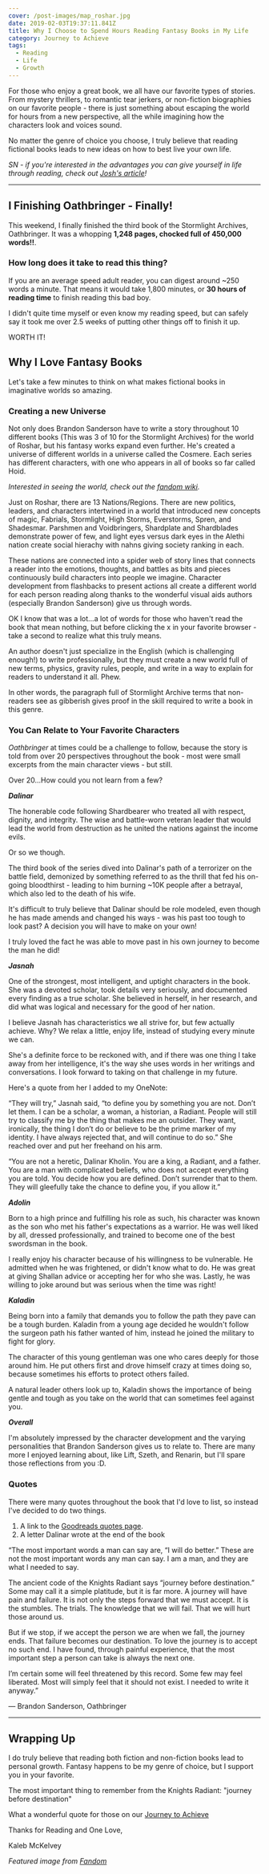 ```yaml
---
cover: /post-images/map_roshar.jpg
date: 2019-02-03T19:37:11.841Z
title: Why I Choose to Spend Hours Reading Fantasy Books in My Life
category: Journey to Achieve
tags:
  - Reading
  - Life
  - Growth
---
```

For those who enjoy a great book, we all have our favorite types of stories. From mystery thrillers, to romantic tear jerkers, or non-fiction biographies on our favorite people - there is just something about escaping the world for hours from a new perspective, all the while imagining how the characters look and voices sound.

No matter the genre of choice you choose, I truly believe that reading fictional books leads to new ideas on how to best live your own life.

_SN - if you're interested in the advantages you can give yourself in life through reading, check out [Josh's article](https://www.joshuakennon.com/the-biggest-advantage-you-can-give-yourself-in-life-is-reading/)!_

- - -

## I Finishing Oathbringer - Finally!

This weekend, I finally finished the third book of the Stormlight Archives, Oathbringer. It was a whopping **1,248 pages, chocked full of 450,000 words!!**.

### How long does it take to read this thing?

If you are an average speed adult reader, you can digest around ~250 words a minute. That means it would take 1,800 minutes, or **30 hours of reading time** to finish reading this bad boy.

I didn't quite time myself or even know my reading speed, but can safely say it took me over 2.5 weeks of putting other things off to finish it up.

WORTH IT!

## Why I Love Fantasy Books

Let's take a few minutes to think on what makes fictional books in imaginative worlds so amazing.

### Creating a new Universe

Not only does Brandon Sanderson have to write a story throughout 10 different books (This was 3 of 10 for the Stormlight Archives) for the world of Roshar, but his fantasy works expand even further. He's created a universe of different worlds in a universe called the Cosmere. Each series has different characters, with one who appears in all of books so far called Hoid.

_Interested in seeing the world, check out the [fandom wiki](https://stormlightarchive.fandom.com/wiki/Cosmere)._

Just on Roshar, there are 13 Nations/Regions. There are new politics, leaders, and characters intertwined in a world that introduced new concepts of magic, Fabrials, Stormlight, High Storms, Everstorms, Spren, and Shadesmar. Parshmen and Voidbringers, Shardplate and Shardblades demonstrate power of few, and light eyes versus dark eyes in the Alethi nation create social hierachy with nahns giving society ranking in each.

These nations are connected into a spider web of story lines that connects a reader into the emotions, thoughts, and battles as bits and pieces continuously build characters into people we imagine. Character development from flashbacks to present actions all create a different world for each person reading along thanks to the wonderful visual aids authors (especially Brandon Sanderson) give us through words.

OK I know that was a lot...a lot of words for those who haven't read the book that mean nothing, but before clicking the x in your favorite browser - take a second to realize what this truly means.

An author doesn't just specialize in the English (which is challenging enough!) to write professionally, but they must create a new world full of new terms, physics, gravity rules, people, and write in a way to explain for readers to understand it all. Phew. 

In other words, the paragraph full of Stormlight Archive terms that non-readers see as gibberish gives proof in the skill required to write a book in this genre.

### You Can Relate to Your Favorite Characters

_Oathbringer_ at times could be a challenge to follow, because the story is told from over 20 perspectives throughout the book - most were small excerpts from the main character views - but still.

Over 20...How could you not learn from a few?

_**Dalinar**_

The honerable code following Shardbearer who treated all with respect, dignity, and integrity. The wise and battle-worn veteran leader that would lead the world from destruction as he united the nations against the income evils.

Or so we though.

The third book of the series dived into Dalinar's path of a terrorizer on the battle field, demonized by something referred to as the thrill that fed his on-going bloodthirst - leading to him burning ~10K people after a betrayal, which also led to the death of his wife.

It's difficult to truly believe that Dalinar should be role modeled, even though he has made amends and changed his ways - was his past too tough to look past? A decision you will have to make on your own!

I truly loved the fact he was able to move past in his own journey to become the man he did!

_**Jasnah**_

One of the strongest, most intelligent, and uptight characters in the book. She was a devoted scholar, took details very seriously, and documented every finding as a true scholar. She believed in herself, in her research, and did what was logical and necessary for the good of her nation.

I believe Jasnah has characteristics we all strive for, but few actually achieve. Why? We relax a little, enjoy life, instead of studying every minute we can.

She's a definite force to be reckoned with, and if there was one thing I take away from her intelligence, it's the way she uses words in her writings and conversations. I look forward to taking on that challenge in my future.

Here's a quote from her I added to my OneNote:

“They will try,” Jasnah said, “to define you by something you are not. Don’t let them. I can be a scholar, a woman, a historian, a Radiant. People will still try to classify me by the thing that makes me an outsider. They want, ironically, the thing I don’t do or believe to be the prime marker of my identity. I have always rejected that, and will continue to do so.” She reached over and put her freehand on his arm. 

“You are not a heretic, Dalinar Kholin. You are a king, a Radiant, and a father. You are a man with complicated beliefs, who does not accept everything you are told. You decide how you are defined. Don’t surrender that to them. They will gleefully take the chance to define you, if you allow it.” 

_**Adolin**_

Born to a high prince and fulfilling his role as such, his character was known as the son who met his father's expectations as a warrior. He was well liked by all, dressed professionally, and trained to become one of the best swordsman in the book.

I really enjoy his character because of his willingness to be vulnerable. He admitted when he was frightened, or didn't know what to do. He was great at giving Shallan advice or accepting her for who she was. Lastly, he was willing to joke around but was serious when the time was right!

_**Kaladin**_

Being born into a family that demands you to follow the path they pave can be a tough burden. Kaladin from a young age decided he wouldn't follow the surgeon path his father wanted of him, instead he joined the military to fight for glory.

The character of this young gentleman was one who cares deeply for those around him. He put others first and drove himself crazy at times doing so, because sometimes his efforts to protect others failed. 

A natural leader others look up to, Kaladin shows the importance of being gentle and tough as you take on the world that can sometimes feel against you. 

_**Overall**_

I'm absolutely impressed by the character development and the varying personalities that Brandon Sanderson gives us to relate to. There are many more I enjoyed learning about, like Lift, Szeth, and Renarin, but I'll spare those reflections from you :D.

### Quotes

There were many quotes throughout the book that I'd love to list, so instead I've decided to do two things.

1. A link to the [Goodreads quotes page](https://www.goodreads.com/work/quotes/23840254-oathbringer).
2. A letter Dalinar wrote at the end of the book

“The most important words a man can say are, “I will do better.” These are not the most important words any man can say. I am a man, and they are what I needed to say.

The ancient code of the Knights Radiant says “journey before destination.” Some may call it a simple platitude, but it is far more. A journey will have pain and failure. It is not only the steps forward that we must accept. It is the stumbles. The trials. The knowledge that we will fail. That we will hurt those around us.

But if we stop, if we accept the person we are when we fall, the journey ends. That failure becomes our destination. To love the journey is to accept no such end. I have found, through painful experience, that the most important step a person can take is always the next one.

I’m certain some will feel threatened by this record. Some few may feel liberated. Most will simply feel that it should not exist. I needed to write it anyway.” 

― Brandon Sanderson, Oathbringer

- - -

## Wrapping Up

I do truly believe that reading both fiction and non-fiction books lead to personal growth. Fantasy happens to be my genre of choice, but I support you in your favorite.

The most important thing to remember from the Knights Radiant: "journey before destination"

What a wonderful quote for those on our [Journey to Achieve](https://www.kalebmckelvey.com/journey-to-achieve/about-the-journey/)

Thanks for Reading and One Love,

Kaleb McKelvey

_Featured image from [Fandom](https://stormlightarchive.fandom.com/wiki/Roshar)_
